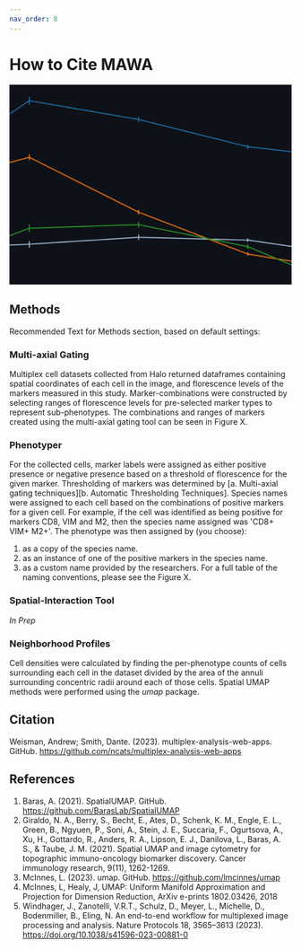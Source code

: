 ```yaml
---
nav_order: 8
---
```


# How to Cite MAWA

![](./assets/images/Line_plot_example.png)

## Methods
Recommended Text for Methods section, based on default settings:

### Multi-axial Gating
Multiplex cell datasets collected from Halo returned dataframes containing spatial coordinates of each cell in the image, and florescence levels of the markers measured in this study. Marker-combinations were constructed by selecting ranges of florescence levels for pre-selected marker types to represent sub-phenotypes. The combinations and ranges of markers created using the multi-axial gating tool can be seen in Figure X. 

### Phenotyper
For the collected cells, marker labels were assigned as either positive presence or negative presence based on a threshold of florescence for the given marker. Thresholding of markers was determined by [a. Multi-axial gating techniques][b. Automatic Thresholding Techniques]. Species names were assigned to each cell based on the combinations of positive markers for a given cell. For example, if the cell was identified as being positive for markers CD8, VIM and M2, then the species name assigned was 'CD8+ VIM+ M2+'. The phenotype was then assigned by (you choose):
1. as a copy of the species name.
2. as an instance of one of the positive markers in the species name.
3. as a custom name provided by the researchers. For a full table of the naming conventions, please see the Figure X.

### Spatial-Interaction Tool
*In Prep*

### Neighborhood Profiles
Cell densities were calculated by finding the per-phenotype counts of cells surrounding each cell in the dataset divided by the area of the annuli surrounding concentric radii around each of those cells. Spatial UMAP methods were performed using the *umap* package. 

## Citation
Weisman, Andrew; Smith, Dante. (2023). multiplex-analysis-web-apps. GitHub. https://github.com/ncats/multiplex-analysis-web-apps

## References
1. Baras, A. (2021). SpatialUMAP. GitHub. https://github.com/BarasLab/SpatialUMAP  
1. Giraldo, N. A., Berry, S., Becht, E., Ates, D., Schenk, K. M., Engle, E. L., Green, B., Ngyuen, P., Soni, A., Stein, J. E., Succaria, F., Ogurtsova, A., Xu, H., Gottardo, R., Anders, R. A., Lipson, E. J., Danilova, L., Baras, A. S., & Taube, J. M. (2021). Spatial UMAP and image cytometry for topographic immuno-oncology biomarker discovery. Cancer immunology research, 9(11), 1262-1269.  
1. McInnes, L. (2023). umap. GitHub. https://github.com/lmcinnes/umap
1. McInnes, L, Healy, J, UMAP: Uniform Manifold Approximation and Projection for Dimension Reduction, ArXiv e-prints 1802.03426, 2018
1. Windhager, J., Zanotelli, V.R.T., Schulz, D., Meyer, L., Michelle, D., Bodenmiller, B., Eling, N. An end-to-end workflow for multiplexed image processing and analysis. Nature Protocols 18, 3565–3613 (2023). https://doi.org/10.1038/s41596-023-00881-0
